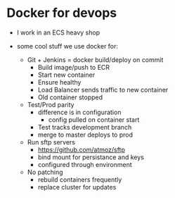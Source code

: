 # Docker for devops

 - I work in an ECS heavy shop
 - some cool stuff we use docker for:

   - Git + Jenkins = docker build/deploy on commit
     - Build image/push to ECR
     - Start new container
     - Ensure healthy
     - Load Balancer sends traffic to new container
     - Old container stopped
   - Test/Prod parity
     - difference is in configuration
       - config pulled on container start
     - Test tracks development branch
     - merge to master deploys to prod
   - Run sftp servers
     - https://github.com/atmoz/sftp
     - bind mount for persistance and keys
     - configured through environment
   - No patching
     - rebuild containers frequently
     - replace cluster for updates
